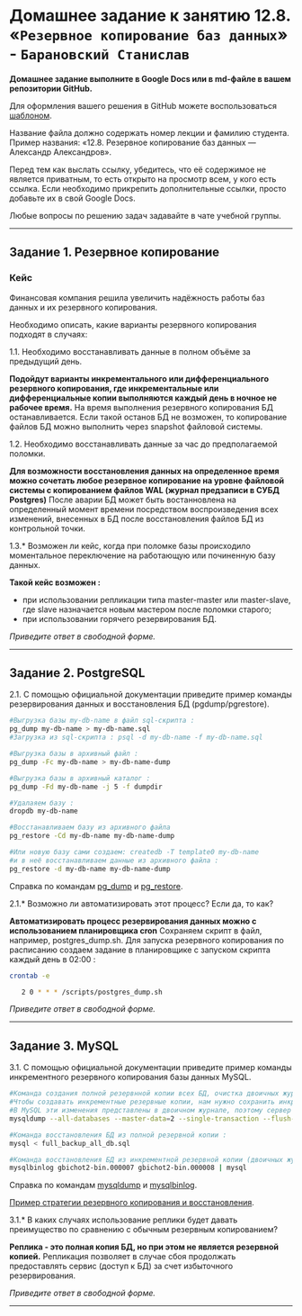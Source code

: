 # Домашнее задание к занятию 12.8. «`Резервное копирование баз данных`» - `Барановский Станислав`

**Домашнее задание выполните в Google Docs или в md-файле в вашем репозитории GitHub.** 

Для оформления вашего решения в GitHub можете воспользоваться [шаблоном](https://github.com/netology-code/sys-pattern-homework).

Название файла должно содержать номер лекции и фамилию студента. Пример названия: «12.8. Резервное копирование баз данных — Александр Александров».

Перед тем как выслать ссылку, убедитесь, что её содержимое не является приватным, то есть открыто на просмотр всем, у кого есть ссылка. Если необходимо прикрепить дополнительные ссылки, просто добавьте их в свой Google Docs.

Любые вопросы по решению задач задавайте в чате учебной группы.

---

## Задание 1. Резервное копирование

### Кейс
Финансовая компания решила увеличить надёжность работы баз данных и их резервного копирования. 

Необходимо описать, какие варианты резервного копирования подходят в случаях: 

1.1. Необходимо восстанавливать данные в полном объёме за предыдущий день.

**Подойдут варианты инкрементального или дифференциального резервного копирования, где инкрементальные или дифференциальные копии выполняются каждый день в ночное не рабочее время.**
На время выполнения резервного копирования БД останавливается. Если такой останов БД не возможен, то копирование файлов БД можно выполнить через snapshot файловой системы.

1.2. Необходимо восстанавливать данные за час до предполагаемой поломки.

**Для возможности восстановления данных на определенное время можно сочетать любое резервное копирование на уровне файловой системы с копированием файлов WAL (журнал предзаписи в СУБД Postgres)**
После аварии БД может быть востанновлена на определенный момент времени посредством воспроизведения всех изменений, внесенных в БД после восстановления файлов БД из контрольной точки.

1.3.* Возможен ли кейс, когда при поломке базы происходило моментальное переключение на работающую или починенную базу данных.

**Такой кейс возможен :**
- при использовании репликации типа master-master или master-slave, где slave назначается новым мастером после поломки старого;
- при использовании горячего резервирования БД.

*Приведите ответ в свободной форме.*

---

## Задание 2. PostgreSQL

2.1. С помощью официальной документации приведите пример команды резервирования данных и восстановления БД (pgdump/pgrestore).

```bash
#Выгрузка базы my-db-name в файл sql-скрипта :
pg_dump my-db-name > my-db-name.sql
#Загрузка из sql-скрипта : psql -d my-db-name -f my-db-name.sql

#Выгрузка базы в архивный файл :
pg_dump -Fc my-db-name > my-db-name-dump

#Выгрузка базы в архивный каталог :
pg_dump -Fd my-db-name -j 5 -f dumpdir

#Удалаяем базу :
dropdb my-db-name

#Восстанавливаем базу из архивного файла
pg_restore -Cd my-db-name my-db-name-dump

#Или новую базу сами создаем: createdb -T template0 my-db-name
#и в неё восстанавливаем данные из архивного файла :
pg_restore -d my-db-name my-db-name-dump
```
Справка по командам [pg_dump](https://www.postgresql.org/docs/15/app-pgdump.html) и [pg_restore](https://www.postgresql.org/docs/current/app-pgrestore.html). 

2.1.* Возможно ли автоматизировать этот процесс? Если да, то как?

**Автоматизировать процесс резервирования данных можно с использованием планировщика cron**
Сохраняем скрипт в файл, например, postgres_dump.sh. Для запуска резервного копирования по расписанию создаем задание в планировщике с запуском скрипта каждый день в 02:00 :
```bash
crontab -e

   2 0 * * * /scripts/postgres_dump.sh
```

*Приведите ответ в свободной форме.*

---

## Задание 3. MySQL

3.1. С помощью официальной документации приведите пример команды инкрементного резервного копирования базы данных MySQL. 

```bash
#Команда создания полной резервнной копии всех БД, очистка двоичных журналов MySQL в момент полной резервной копии и удаление старых двоичных журналов.
#Чтобы создавать инкрементные резервные копии, нам нужно сохранить инкрементные изменения.
#В MySQL эти изменения представлены в двоичном журнале, поэтому сервер MySQL всегда следует запускать с --log-bin опцией для включения этого журнала.
mysqldump --all-databases --master-data=2 --single-transaction --flush-logs --delete-master-logs > full_backup_all_db.sql

#Команда восстановления БД из полной резервной копии :
mysql < full_backup_all_db.sql

#Команда восстановления БД из инкрементной резервной копии (двоичных журналов) :
mysqlbinlog gbichot2-bin.000007 gbichot2-bin.000008 | mysql
```

Справка по командам [mysqldump](https://dev.mysql.com/doc/refman/8.0/en/mysqldump.html) и [mysqlbinlog](https://dev.mysql.com/doc/refman/8.0/en/mysqlbinlog.html).

[Пример стратегии резервного копирования и восстановления](https://dev.mysql.com/doc/refman/8.0/en/backup-strategy-example.html).

3.1.* В каких случаях использование реплики будет давать преимущество по сравнению с обычным резервным копированием?

**Реплика - это полная копия БД, но при этом не является резервной копией.**
Репликация позволяет в случае сбоя продолжать предоставлять сервис (доступ к БД) за счет избыточного резервирования.

*Приведите ответ в свободной форме.*

---
